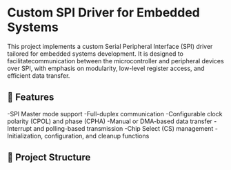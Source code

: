 # Custom SPI Driver for Embedded Systems

This project implements a custom Serial Peripheral Interface (SPI) driver tailored for embedded systems development. 
It is designed to facilitatecommunication between the microcontroller and peripheral devices over SPI, with emphasis 
on modularity, low-level register access, and efficient data transfer. 

## 📌 Features

-SPI Master mode support
-Full-duplex communication
-Configurable clock polarity (CPOL) and phase (CPHA)
-Manual or DMA-based data transfer
-Interrupt and polling-based transmission
-Chip Select (CS) management
-Initialization, configuration, and cleanup functions

## 📁 Project Structure
